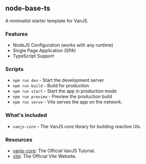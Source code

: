 ## node-base-ts

A minimalist starter template for VanJS.


### Features

* NodeJS Configuration (works with any runtime)
* Single Page Application (SPA)
* TypeScript Support


### Scripts

* `npm run dev` - Start the development server
* `npm run build` - Build for production
* `npm run start` - Start the app in production mode
* `npm run preview` - Preview the production build
* `npm run serve` - Vite serves the app on the network.


### What's included

* `vanjs-core` - The VanJS core library for building reactive UIs.


### Resources

* [vanjs-core](https://vanjs.org/tutorial): The Official VanJS Tutorial.
* [vite](https://vite.dev): The Official Vite Website.
